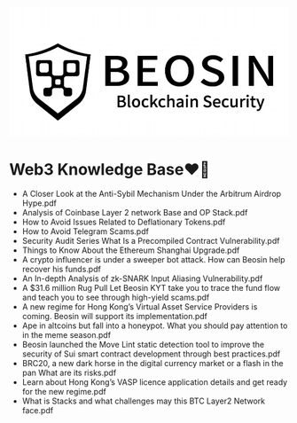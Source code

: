 ![alt](https://github.com/BeosinBlockchainSecurity/Web3-Knowledge-Base/blob/main/Black.png)
# Web3 Knowledge Base:heart_on_fire:

- A Closer Look at the Anti-Sybil Mechanism Under the Arbitrum Airdrop Hype.pdf
- Analysis of Coinbase Layer 2 network Base and OP Stack.pdf
- How to Avoid Issues Related to Deflationary Tokens.pdf
- How to Avoid Telegram Scams.pdf
- Security Audit Series What Is a Precompiled Contract Vulnerability.pdf
- Things to Know About the Ethereum Shanghai Upgrade.pdf
- A crypto influencer is under a sweeper bot attack. How can Beosin help recover his funds.pdf
- An In-depth Analysis of zk-SNARK Input Aliasing Vulnerability.pdf
- A $31.6 million Rug Pull Let Beosin KYT take you to trace the fund flow and teach you to see through high-yield scams.pdf
- A new regime for Hong Kong’s Virtual Asset Service Providers is coming. Beosin will support its implementation.pdf
- Ape in altcoins but fall into a honeypot. What you should pay attention to in the meme season.pdf
- Beosin launched the Move Lint static detection tool to improve the security of Sui smart contract development through best practices.pdf
- BRC20, a new dark horse in the digital currency market or a flash in the pan What are its risks.pdf
- Learn about Hong Kong’s VASP licence application details and get ready for the new regime.pdf
- What is Stacks and what challenges may this BTC Layer2 Network face.pdf
